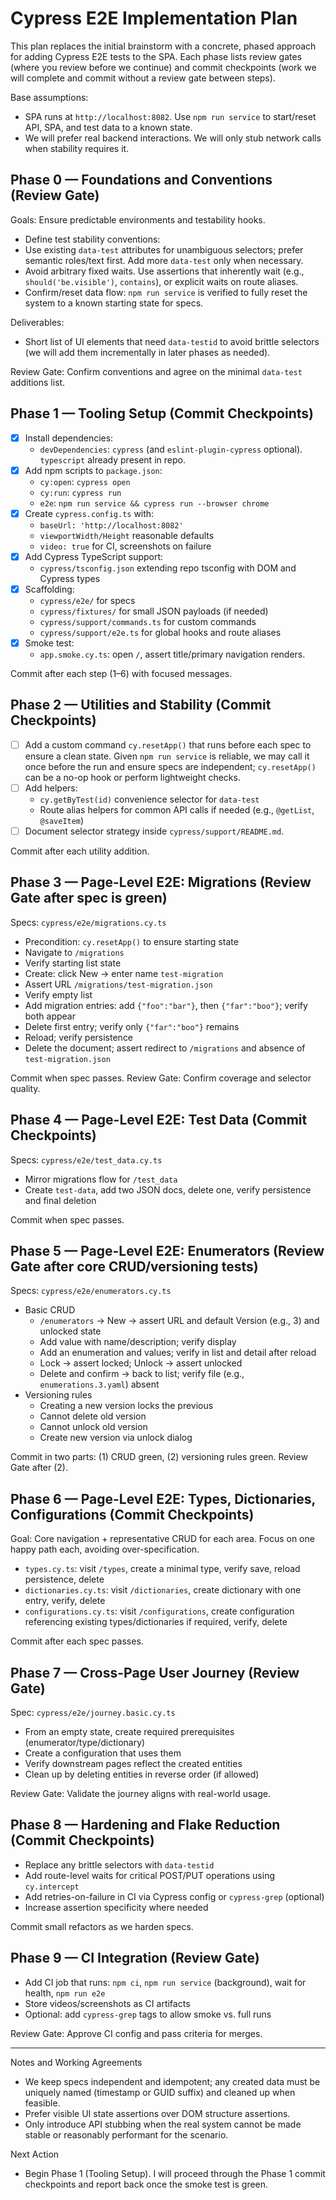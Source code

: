 # Cypress E2E Implementation Plan

This plan replaces the initial brainstorm with a concrete, phased approach for adding Cypress E2E tests to the SPA. Each phase lists review gates (where you review before we continue) and commit checkpoints (work we will complete and commit without a review gate between steps).

Base assumptions:
- SPA runs at `http://localhost:8082`. Use `npm run service` to start/reset API, SPA, and test data to a known state.
- We will prefer real backend interactions. We will only stub network calls when stability requires it.

## Phase 0 — Foundations and Conventions (Review Gate)
Goals: Ensure predictable environments and testability hooks.
 - Define test stability conventions:
  - Use existing `data-test` attributes for unambiguous selectors; prefer semantic roles/text first. Add more `data-test` only when necessary.
  - Avoid arbitrary fixed waits. Use assertions that inherently wait (e.g., `should('be.visible')`, `contains`), or explicit waits on route aliases.
 - Confirm/reset data flow: `npm run service` is verified to fully reset the system to a known starting state for specs.

Deliverables:
- Short list of UI elements that need `data-testid` to avoid brittle selectors (we will add them incrementally in later phases as needed).

Review Gate: Confirm conventions and agree on the minimal `data-test` additions list.

## Phase 1 — Tooling Setup (Commit Checkpoints)
- [x] Install dependencies:
   - `devDependencies`: `cypress` (and `eslint-plugin-cypress` optional). `typescript` already present in repo.
- [x] Add npm scripts to `package.json`:
   - `cy:open`: `cypress open`
   - `cy:run`: `cypress run`
   - `e2e`: `npm run service && cypress run --browser chrome`
- [x] Create `cypress.config.ts` with:
   - `baseUrl: 'http://localhost:8082'`
   - `viewportWidth/Height` reasonable defaults
   - `video: true` for CI, screenshots on failure
- [x] Add Cypress TypeScript support:
   - `cypress/tsconfig.json` extending repo tsconfig with DOM and Cypress types
- [x] Scaffolding:
   - `cypress/e2e/` for specs
   - `cypress/fixtures/` for small JSON payloads (if needed)
   - `cypress/support/commands.ts` for custom commands
   - `cypress/support/e2e.ts` for global hooks and route aliases
- [x] Smoke test:
   - `app.smoke.cy.ts`: open `/`, assert title/primary navigation renders.

Commit after each step (1–6) with focused messages.

## Phase 2 — Utilities and Stability (Commit Checkpoints)
- [ ] Add a custom command `cy.resetApp()` that runs before each spec to ensure a clean state. Given `npm run service` is reliable, we may call it once before the run and ensure specs are independent; `cy.resetApp()` can be a no-op hook or perform lightweight checks.
- [ ] Add helpers:
   - `cy.getByTest(id)` convenience selector for `data-test`
   - Route alias helpers for common API calls if needed (e.g., `@getList`, `@saveItem`)
- [ ] Document selector strategy inside `cypress/support/README.md`.

Commit after each utility addition.

## Phase 3 — Page-Level E2E: Migrations (Review Gate after spec is green)
Specs: `cypress/e2e/migrations.cy.ts`
- Precondition: `cy.resetApp()` to ensure starting state
- Navigate to `/migrations`
- Verify starting list state
- Create: click New → enter name `test-migration`
- Assert URL `/migrations/test-migration.json`
- Verify empty list
- Add migration entries: add `{"foo":"bar"}`, then `{"far":"boo"}`; verify both appear
- Delete first entry; verify only `{"far":"boo"}` remains
- Reload; verify persistence
- Delete the document; assert redirect to `/migrations` and absence of `test-migration.json`

Commit when spec passes. Review Gate: Confirm coverage and selector quality.

## Phase 4 — Page-Level E2E: Test Data (Commit Checkpoints)
Specs: `cypress/e2e/test_data.cy.ts`
- Mirror migrations flow for `/test_data`
- Create `test-data`, add two JSON docs, delete one, verify persistence and final deletion

Commit when spec passes.

## Phase 5 — Page-Level E2E: Enumerators (Review Gate after core CRUD/versioning tests)
Specs: `cypress/e2e/enumerators.cy.ts`
- Basic CRUD
  - `/enumerators` → New → assert URL and default Version (e.g., 3) and unlocked state
  - Add value with name/description; verify display
  - Add an enumeration and values; verify in list and detail after reload
  - Lock → assert locked; Unlock → assert unlocked
  - Delete and confirm → back to list; verify file (e.g., `enumerations.3.yaml`) absent
- Versioning rules
  - Creating a new version locks the previous
  - Cannot delete old version
  - Cannot unlock old version
  - Create new version via unlock dialog

Commit in two parts: (1) CRUD green, (2) versioning rules green. Review Gate after (2).

## Phase 6 — Page-Level E2E: Types, Dictionaries, Configurations (Commit Checkpoints)
Goal: Core navigation + representative CRUD for each area. Focus on one happy path each, avoiding over-specification.
- `types.cy.ts`: visit `/types`, create a minimal type, verify save, reload persistence, delete
- `dictionaries.cy.ts`: visit `/dictionaries`, create dictionary with one entry, verify, delete
- `configurations.cy.ts`: visit `/configurations`, create configuration referencing existing types/dictionaries if required, verify, delete

Commit after each spec passes.

## Phase 7 — Cross-Page User Journey (Review Gate)
Spec: `cypress/e2e/journey.basic.cy.ts`
- From an empty state, create required prerequisites (enumerator/type/dictionary)
- Create a configuration that uses them
- Verify downstream pages reflect the created entities
- Clean up by deleting entities in reverse order (if allowed)

Review Gate: Validate the journey aligns with real-world usage.

## Phase 8 — Hardening and Flake Reduction (Commit Checkpoints)
- Replace any brittle selectors with `data-testid`
- Add route-level waits for critical POST/PUT operations using `cy.intercept`
- Add retries-on-failure in CI via Cypress config or `cypress-grep` (optional)
- Increase assertion specificity where needed

Commit small refactors as we harden specs.

## Phase 9 — CI Integration (Review Gate)
- Add CI job that runs: `npm ci`, `npm run service` (background), wait for health, `npm run e2e`
- Store videos/screenshots as CI artifacts
- Optional: add `cypress-grep` tags to allow smoke vs. full runs

Review Gate: Approve CI config and pass criteria for merges.

---

Notes and Working Agreements
- We keep specs independent and idempotent; any created data must be uniquely named (timestamp or GUID suffix) and cleaned up when feasible.
- Prefer visible UI state assertions over DOM structure assertions.
- Only introduce API stubbing when the real system cannot be made stable or reasonably performant for the scenario.

Next Action
- Begin Phase 1 (Tooling Setup). I will proceed through the Phase 1 commit checkpoints and report back once the smoke test is green.
